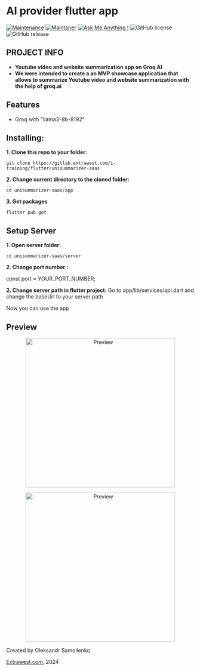 #  AI provider flutter app
[![Maintenance](https://img.shields.io/badge/Maintained%3F-yes-green.svg)]()
[![Maintaner](https://img.shields.io/static/v1?label=Oleksandr%20Samoilenko&message=Maintainer&color=red)](mailto:oleksandr.samoilenko@extrawest.com)
[![Ask Me Anything !](https://img.shields.io/badge/Ask%20me-anything-1abc9c.svg)]()
![GitHub license](https://img.shields.io/github/license/Naereen/StrapDown.js.svg)
![GitHub release](https://img.shields.io/badge/release-v1.0.0-blue)

## PROJECT INFO
- **Youtube video and website summarization app on Groq AI**
- **We were intended to create a an MVP showcase application that allows to summarize Youtube video and website summarization with the help of groq.ai**

## Features
- Groq with "llama3-8b-8192"

## Installing:
**1. Clone this repo to your folder:**

```
git clone https://gitlab.extrawest.com/i-training/flutter/unisummarizer-saas
```

**2. Change current directory to the cloned folder:**

```
cd unisummarizer-saas/app
```

**3. Get packages**

```
flutter pub get
```
## Setup Server
**1. Open server folder:**

```
cd unisummarizer-saas/server
```
**2. Change port number :**

const port = YOUR_PORT_NUMBER;

**2. Change server path in flutter project:**
Go to app/lib/services/api.dart and change the baseUrl to your server path

Now you can use the app

## Preview

<p align="center">
  <img src="https://github.com/extrawest/Uni-Summarizer/blob/main/demo_files/web-summarize.gif" alt="Preview" width="400"/>
</p>
<p align="center">
  <img src="https://github.com/extrawest/Uni-Summarizer/blob/main/demo_files/youtube-summarize.gif" alt="Preview" width="400"/>
</p>


Created by Oleksandr Samoilenko 

[Extrawest.com](https://www.extrawest.com), 2024


